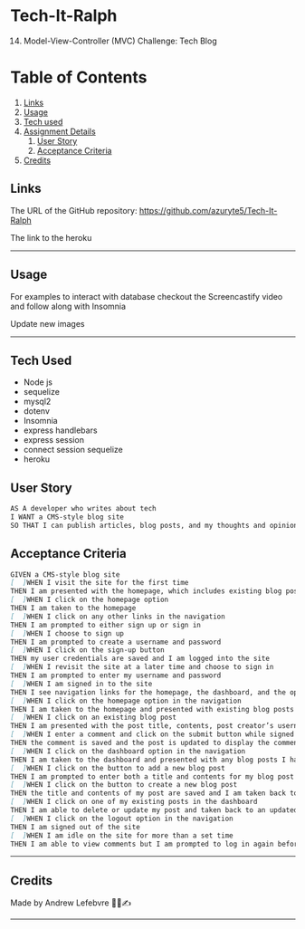 # Tech-It-Ralph
14. Model-View-Controller (MVC) Challenge: Tech Blog

# Table of Contents
1. [Links](#links)
1. [Usage](#usage)
1. [Tech used](#tech-used)
1. [Assignment Details](#assignment-details)
    1. [User Story](#user-story)
    1. [Acceptance Criteria](#acceptance-criteria)
1. [Credits](#credits)

## Links
The URL of the GitHub repository: https://github.com/azuryte5/Tech-It-Ralph

The link to the heroku

-----
## Usage


For examples to interact with database checkout the Screencastify video and follow along with Insomnia 

Update new images
<!-- ![Insomnia interface](https://user-images.githubusercontent.com/85147307/142677794-82fe037c-b15a-492d-b800-49d8a5ebfdd5.png) 
![VS code Routes & Model](https://user-images.githubusercontent.com/85147307/142677911-63ce71ee-085b-4561-b8b3-8f1eeefbce4d.png) -->
 
-----
## Tech Used 

- Node js
- sequelize
- mysql2
- dotenv
- Insomnia
- express handlebars
- express session
- connect session sequelize
- heroku

## User Story

```md
AS A developer who writes about tech
I WANT a CMS-style blog site
SO THAT I can publish articles, blog posts, and my thoughts and opinions

```

## Acceptance Criteria

```md
GIVEN a CMS-style blog site
[  ]WHEN I visit the site for the first time
THEN I am presented with the homepage, which includes existing blog posts if any have been posted; navigation links for the homepage and the dashboard; and the option to log in
[  ]WHEN I click on the homepage option
THEN I am taken to the homepage
[  ]WHEN I click on any other links in the navigation
THEN I am prompted to either sign up or sign in
[  ]WHEN I choose to sign up
THEN I am prompted to create a username and password
[  ]WHEN I click on the sign-up button
THEN my user credentials are saved and I am logged into the site
[  ]WHEN I revisit the site at a later time and choose to sign in
THEN I am prompted to enter my username and password
[  ]WHEN I am signed in to the site
THEN I see navigation links for the homepage, the dashboard, and the option to log out
[  ]WHEN I click on the homepage option in the navigation
THEN I am taken to the homepage and presented with existing blog posts that include the post title and the date created
[  ]WHEN I click on an existing blog post
THEN I am presented with the post title, contents, post creator’s username, and date created for that post and have the option to leave a comment
[  ]WHEN I enter a comment and click on the submit button while signed in
THEN the comment is saved and the post is updated to display the comment, the comment creator’s username, and the date created
[  ]WHEN I click on the dashboard option in the navigation
THEN I am taken to the dashboard and presented with any blog posts I have already created and the option to add a new blog post
[  ]WHEN I click on the button to add a new blog post
THEN I am prompted to enter both a title and contents for my blog post
[  ]WHEN I click on the button to create a new blog post
THEN the title and contents of my post are saved and I am taken back to an updated dashboard with my new blog post
[  ]WHEN I click on one of my existing posts in the dashboard
THEN I am able to delete or update my post and taken back to an updated dashboard
[  ]WHEN I click on the logout option in the navigation
THEN I am signed out of the site
[  ]WHEN I am idle on the site for more than a set time
THEN I am able to view comments but I am prompted to log in again before I can add, update, or delete comments
```

----
## Credits
Made by Andrew Lefebvre 👨‍💻✍️

-----
